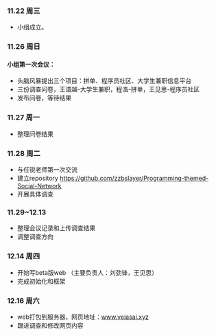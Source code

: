 ### 11.22 周三
* 小组成立。

### 11.26 周日
#### 小组第一次会议：
* 头脑风暴提出三个项目：拼单、程序员社区、大学生兼职信息平台
* 三份调查问卷，王谱越-大学生兼职，程浩-拼单，王见思-程序员社区
* 发布问卷，等待结果
### 11.27 周一
* 整理问卷结果
### 11.28 周二
* 与任锐老师第一次交流
* 建立repository https://github.com/zzbslayer/Programming-themed-Social-Network
* 开展具体调查
### 11.29~12.13
* 整理会议记录和上传调查结果
* 调整调查方向

### 12.14 周四
* 开始写beta版web （主要负责人：刘劲锋，王见思）
* 完成初始化和框架

### 12.16 周六
* web打包到服务器，网页地址：www.veiasai.xyz
* 跟进调查和修改网页内容


